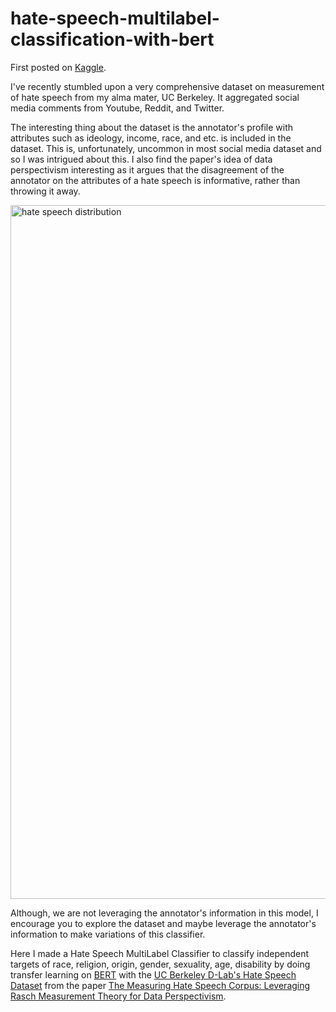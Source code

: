 # hate-speech-multilabel-classification-with-bert

First posted on [Kaggle](https://www.kaggle.com/code/wesleyacheng/hate-speech-multilabel-classification-with-bert).

I've recently stumbled upon a very comprehensive dataset on measurement of hate speech from my alma mater, UC Berkeley. It aggregated social media comments from Youtube, Reddit, and Twitter.

The interesting thing about the dataset is the annotator's profile with attributes such as ideology, income, race, and etc. is included in the dataset. This is, unfortunately, uncommon in most social media dataset and so I was intrigued about this.
I also find the paper's idea of data perspectivism interesting as it argues that the disagreement of the annotator on the attributes of a hate speech is informative, rather than throwing it away.

<img width="1110" alt="hate speech distribution" src="https://github.com/wesleyacheng/hate-speech-multilabel-classification-with-bert/assets/15952538/11e0909a-f8b6-4349-9d4c-ae8effc65b90">


Although, we are not leveraging the annotator's information in this model, I encourage you to explore the dataset and maybe leverage the annotator's information to make variations of this classifier.

Here I made a Hate Speech MultiLabel Classifier to classify independent targets of race, religion, origin, gender, sexuality, age, disability by doing transfer learning on [BERT](https://huggingface.co/datasets/ucberkeley-dlab/measuring-hate-speech) with the [UC Berkeley D-Lab's Hate Speech Dataset](https://huggingface.co/datasets/ucberkeley-dlab/measuring-hate-speech) from the paper [The Measuring Hate Speech Corpus: Leveraging Rasch Measurement Theory for Data Perspectivism](https://aclanthology.org/2022.nlperspectives-1.11.pdf).
